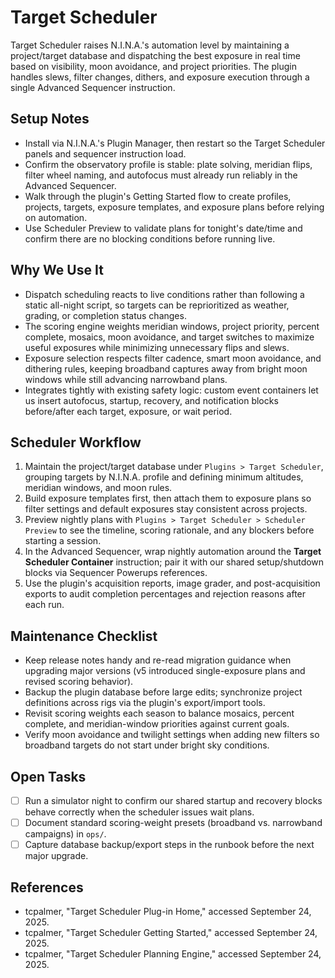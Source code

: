 # Target Scheduler

Target Scheduler raises N.I.N.A.'s automation level by maintaining a project/target database and dispatching the best exposure in real time based on visibility, moon avoidance, and project priorities. The plugin handles slews, filter changes, dithers, and exposure execution through a single Advanced Sequencer instruction.

## Setup Notes
- Install via N.I.N.A.'s Plugin Manager, then restart so the Target Scheduler panels and sequencer instruction load.
- Confirm the observatory profile is stable: plate solving, meridian flips, filter wheel naming, and autofocus must already run reliably in the Advanced Sequencer.
- Walk through the plugin's Getting Started flow to create profiles, projects, targets, exposure templates, and exposure plans before relying on automation.
- Use Scheduler Preview to validate plans for tonight's date/time and confirm there are no blocking conditions before running live.

## Why We Use It
- Dispatch scheduling reacts to live conditions rather than following a static all-night script, so targets can be reprioritized as weather, grading, or completion status changes.
- The scoring engine weights meridian windows, project priority, percent complete, mosaics, moon avoidance, and target switches to maximize useful exposures while minimizing unnecessary flips and slews.
- Exposure selection respects filter cadence, smart moon avoidance, and dithering rules, keeping broadband captures away from bright moon windows while still advancing narrowband plans.
- Integrates tightly with existing safety logic: custom event containers let us insert autofocus, startup, recovery, and notification blocks before/after each target, exposure, or wait period.

## Scheduler Workflow
1. Maintain the project/target database under `Plugins > Target Scheduler`, grouping targets by N.I.N.A. profile and defining minimum altitudes, meridian windows, and moon rules.
2. Build exposure templates first, then attach them to exposure plans so filter settings and default exposures stay consistent across projects.
3. Preview nightly plans with `Plugins > Target Scheduler > Scheduler Preview` to see the timeline, scoring rationale, and any blockers before starting a session.
4. In the Advanced Sequencer, wrap nightly automation around the **Target Scheduler Container** instruction; pair it with our shared setup/shutdown blocks via Sequencer Powerups references.
5. Use the plugin's acquisition reports, image grader, and post-acquisition exports to audit completion percentages and rejection reasons after each run.

## Maintenance Checklist
- Keep release notes handy and re-read migration guidance when upgrading major versions (v5 introduced single-exposure plans and revised scoring behavior).
- Backup the plugin database before large edits; synchronize project definitions across rigs via the plugin's export/import tools.
- Revisit scoring weights each season to balance mosaics, percent complete, and meridian-window priorities against current goals.
- Verify moon avoidance and twilight settings when adding new filters so broadband targets do not start under bright sky conditions.

## Open Tasks
- [ ] Run a simulator night to confirm our shared startup and recovery blocks behave correctly when the scheduler issues wait plans.
- [ ] Document standard scoring-weight presets (broadband vs. narrowband campaigns) in `ops/`.
- [ ] Capture database backup/export steps in the runbook before the next major upgrade.

## References
- tcpalmer, "Target Scheduler Plug-in Home," accessed September 24, 2025.
- tcpalmer, "Target Scheduler Getting Started," accessed September 24, 2025.
- tcpalmer, "Target Scheduler Planning Engine," accessed September 24, 2025.
